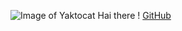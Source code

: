 ![Image of Yaktocat](https://octodex.github.com/images/yaktocat.png)
Hai there !
[GitHub](http://github.com)
